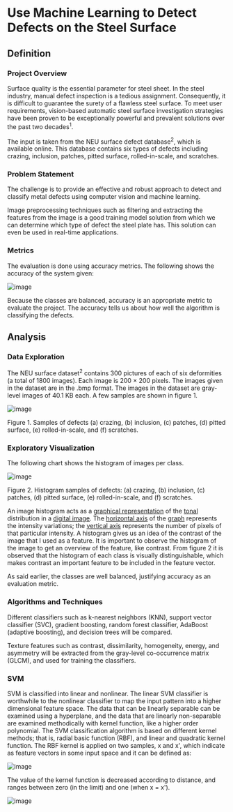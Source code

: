 # Use Machine Learning to Detect Defects on the Steel Surface
## Definition
### Project Overview
Surface quality is the essential parameter for steel sheet. In the steel industry, manual defect inspection is a tedious assignment. Consequently, it is difficult to guarantee the surety of a flawless steel surface. To meet user requirements, vision-based automatic steel surface investigation strategies have been proven to be exceptionally powerful and prevalent solutions over the past two decades<sup>1</sup>.

The input is taken from the NEU surface defect database<sup>2</sup>, which is available online. This database contains six types of defects including crazing, inclusion, patches, pitted surface, rolled-in-scale, and scratches.

### Problem Statement
The challenge is to provide an effective and robust approach to detect and classify metal defects using computer vision and machine learning.

Image preprocessing techniques such as filtering and extracting the features from the image is a good training model solution from which we can determine which type of defect the steel plate has. This solution can even be used in real-time applications.

### Metrics
The evaluation is done using accuracy metrics. The following shows the accuracy of the system given:

![image](https://user-images.githubusercontent.com/16224205/220947649-3eebe1e6-f346-4673-9d34-da8c17a712eb.png)

Because the classes are balanced, accuracy is an appropriate metric to evaluate the project. The accuracy tells us about how well the algorithm is classifying the defects.

## Analysis
### Data Exploration
The NEU surface dataset<sup>2</sup> contains 300 pictures of each of six deformities (a total of 1800 images). Each image is 200 × 200 pixels. The images given in the dataset are in the .bmp format. The images in the dataset are gray-level images of 40.1 KB each. A few samples are shown in figure 1.

![image](https://user-images.githubusercontent.com/16224205/220947979-80a90509-612e-48c0-8559-fc16022aeba7.png)

Figure 1. Samples of defects (a) crazing, (b) inclusion, (c) patches, (d) pitted surface, (e) rolled-in-scale, and (f) scratches.

### Exploratory Visualization
The following chart shows the histogram of images per class.

![image](https://user-images.githubusercontent.com/16224205/220948174-2fa9c67d-5869-466d-88f3-a6cedb17e569.png)

Figure 2. Histogram samples of defects: (a) crazing, (b) inclusion, (c) patches, (d) pitted surface, (e) rolled-in-scale, and (f) scratches.

An image histogram acts as a [graphical representation](https://en.wikipedia.org/wiki/Graphical_representation) of the [tonal](https://en.wikipedia.org/wiki/Lightness_(color)) distribution in a [digital image](https://en.wikipedia.org/wiki/Digital_image). The [horizontal axis](https://en.wikipedia.org/wiki/Horizontal_axis) of the [graph](https://en.wikipedia.org/wiki/Graphics) represents the intensity variations; the [vertical axis](https://en.wikipedia.org/wiki/Vertical_axis) represents the number of pixels of that particular intensity. A histogram gives us an idea of the contrast of the image that I used as a feature. It is important to observe the histogram of the image to get an overview of the feature, like contrast. From figure 2 it is observed that the histogram of each class is visually distinguishable, which makes contrast an important feature to be included in the feature vector.

As said earlier, the classes are well balanced, justifying accuracy as an evaluation metric.

### Algorithms and Techniques
Different classifiers such as k-nearest neighbors (KNN), support vector classifier (SVC), gradient boosting, random forest classifier, AdaBoost (adaptive boosting), and decision trees will be compared.

Texture features such as contrast, dissimilarity, homogeneity, energy, and asymmetry will be extracted from the gray-level co-occurrence matrix (GLCM), and used for training the classifiers.

### SVM
SVM is classified into linear and nonlinear. The linear SVM classifier is worthwhile to the nonlinear classifier to map the input pattern into a higher dimensional feature space. The data that can be linearly separable can be examined using a hyperplane, and the data that are linearly non-separable are examined methodically with kernel function, like a higher order polynomial. The SVM classification algorithm is based on different kernel methods; that is, radial basic function (RBF), and linear and quadratic kernel function. The RBF kernel is applied on two samples, x and x', which indicate as feature vectors in some input space and it can be defined as:

![image](https://user-images.githubusercontent.com/16224205/220949873-7ac2e387-4891-4efb-a1d7-e29b76469eff.png)

The value of the kernel function is decreased according to distance, and ranges between zero (in the limit) and one (when x = x').

![image](https://user-images.githubusercontent.com/16224205/220949955-c9415285-5cbf-44e5-b3d2-4a123f4aa3b8.png)

